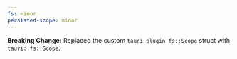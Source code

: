 ```yaml
---
fs: minor
persisted-scope: minor
---
```


**Breaking Change:** Replaced the custom `tauri_plugin_fs::Scope` struct with `tauri::fs::Scope`.
